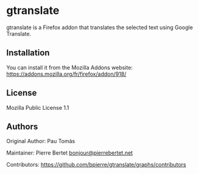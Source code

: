 # gtranslate

gtranslate is a Firefox addon that translates the selected text using Google Translate.

## Installation

You can install it from the Mozilla Addons website: https://addons.mozilla.org/fr/firefox/addon/918/

## License

Mozilla Public License 1.1

## Authors

Original Author: Pau Tomàs

Maintainer: Pierre Bertet <bonjour@pierrebertet.net>

Contributors: https://github.com/bpierre/gtranslate/graphs/contributors

